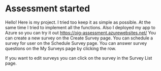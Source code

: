# Assessment started

Hello! Here is my project. I tried too keep it as simple as possible. At the same time I tried to implement all the functions. 
Also I deployed my app to Azure so you can try it out https://oig-assessment.azurewebsites.net/
You can create a new survey on the Create Survey page.
You can schedule a survey for user on the Schedule Survey page.
You can answer survey questions on the My Surveys page by clicking the row.

If you want to edit surveys you can click on the survey in the Survey List page.




